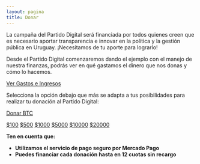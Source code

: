 ```yaml
---
layout: pagina
title: Donar
---
```


La campaña del Partido Digital será financiada por todos quienes creen que es necesario aportar transparencia e innovar en la política y la gestión pública en Uruguay.  ¡Necesitamos de tu aporte para lograrlo!

Desde el Partido Digital comenzaremos dando el ejemplo con el manejo de nuestra finanzas, podrás ver en qué gastamos el dinero que nos donas y cómo lo hacemos.

<a class="action btn" href="https://docs.google.com/spreadsheets/d/1ECohuUeBik_2rxvppS3sBHqm_gXpuNbOOYqRoMGans0/edit?usp=sharing" target="_blank">Ver Gastos e Ingresos</a>

Selecciona la opción debajo que más se adapta a tus posibilidades para realizar tu donación al Partido Digital:

<a class="btn" href="/donarbtc">Donar BTC</a>

<a class="action btn" href='https://www.mercadopago.com/mlu/checkout/start?pref_id=441941744-1e370d5a-9908-45ba-ad6e-0c3acffa71ca' target="_blank" title="Dona $100 con Mercado Pago">$100</a>
<a class="action btn" href='https://www.mercadopago.com/mlu/checkout/start?pref_id=441941744-3dace516-d78e-4d21-b24f-350093874e47' target="_blank" title="Dona $500 con Mercado Pago">$500</a>
<a class="action btn" href='https://www.mercadopago.com/mlu/checkout/start?pref_id=441941744-87f0ffcd-1bc1-4766-b92b-2d36af04ec4a' target="_blank" title="Dona $1000 con Mercado Pago">$1000</a>
<a class="action btn" href='https://www.mercadopago.com/mlu/checkout/start?pref_id=441941744-d5ca58d5-7b59-40b8-b8e2-6aa1fc7a8687' target="_blank" title="Dona $5000 con Mercado Pago">$5000</a>
<a class="action btn" href='https://www.mercadopago.com/mlu/checkout/start?pref_id=441941744-1d3bc98f-1038-44dc-b588-301d0e90fc70' target="_blank" title="Dona $10000 con Mercado Pago">$10000</a>
<a class="action btn" href='https://www.mercadopago.com/mlu/checkout/start?pref_id=441941744-3bcdde52-e9c9-4663-aeb5-f98744ad7d2e' target="_blank" title="Dona $20000 con Mercado Pago">$20000</a>

**Ten en cuenta que:**
 - **Utilizamos el servicio de pago seguro por Mercado Pago**
 - **Puedes financiar cada donación hasta en 12 cuotas sin recargo**
